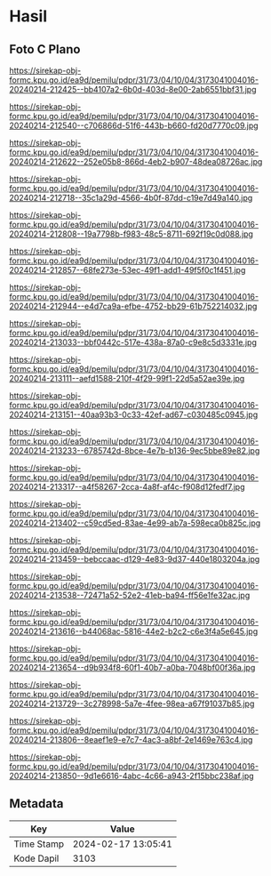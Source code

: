 # Hasil

## Foto C Plano

https://sirekap-obj-formc.kpu.go.id/ea9d/pemilu/pdpr/31/73/04/10/04/3173041004016-20240214-212425--bb4107a2-6b0d-403d-8e00-2ab6551bbf31.jpg

https://sirekap-obj-formc.kpu.go.id/ea9d/pemilu/pdpr/31/73/04/10/04/3173041004016-20240214-212540--c706866d-51f6-443b-b660-fd20d7770c09.jpg

https://sirekap-obj-formc.kpu.go.id/ea9d/pemilu/pdpr/31/73/04/10/04/3173041004016-20240214-212622--252e05b8-866d-4eb2-b907-48dea08726ac.jpg

https://sirekap-obj-formc.kpu.go.id/ea9d/pemilu/pdpr/31/73/04/10/04/3173041004016-20240214-212718--35c1a29d-4566-4b0f-87dd-c19e7d49a140.jpg

https://sirekap-obj-formc.kpu.go.id/ea9d/pemilu/pdpr/31/73/04/10/04/3173041004016-20240214-212808--19a7798b-f983-48c5-8711-692f19c0d088.jpg

https://sirekap-obj-formc.kpu.go.id/ea9d/pemilu/pdpr/31/73/04/10/04/3173041004016-20240214-212857--68fe273e-53ec-49f1-add1-49f5f0c1f451.jpg

https://sirekap-obj-formc.kpu.go.id/ea9d/pemilu/pdpr/31/73/04/10/04/3173041004016-20240214-212944--e4d7ca9a-efbe-4752-bb29-61b752214032.jpg

https://sirekap-obj-formc.kpu.go.id/ea9d/pemilu/pdpr/31/73/04/10/04/3173041004016-20240214-213033--bbf0442c-517e-438a-87a0-c9e8c5d3331e.jpg

https://sirekap-obj-formc.kpu.go.id/ea9d/pemilu/pdpr/31/73/04/10/04/3173041004016-20240214-213111--aefd1588-210f-4f29-99f1-22d5a52ae39e.jpg

https://sirekap-obj-formc.kpu.go.id/ea9d/pemilu/pdpr/31/73/04/10/04/3173041004016-20240214-213151--40aa93b3-0c33-42ef-ad67-c030485c0945.jpg

https://sirekap-obj-formc.kpu.go.id/ea9d/pemilu/pdpr/31/73/04/10/04/3173041004016-20240214-213233--6785742d-8bce-4e7b-b136-9ec5bbe89e82.jpg

https://sirekap-obj-formc.kpu.go.id/ea9d/pemilu/pdpr/31/73/04/10/04/3173041004016-20240214-213317--a4f58267-2cca-4a8f-af4c-f908d12fedf7.jpg

https://sirekap-obj-formc.kpu.go.id/ea9d/pemilu/pdpr/31/73/04/10/04/3173041004016-20240214-213402--c59cd5ed-83ae-4e99-ab7a-598eca0b825c.jpg

https://sirekap-obj-formc.kpu.go.id/ea9d/pemilu/pdpr/31/73/04/10/04/3173041004016-20240214-213459--bebccaac-d129-4e83-9d37-440e1803204a.jpg

https://sirekap-obj-formc.kpu.go.id/ea9d/pemilu/pdpr/31/73/04/10/04/3173041004016-20240214-213538--72471a52-52e2-41eb-ba94-ff56e1fe32ac.jpg

https://sirekap-obj-formc.kpu.go.id/ea9d/pemilu/pdpr/31/73/04/10/04/3173041004016-20240214-213616--b44068ac-5816-44e2-b2c2-c6e3f4a5e645.jpg

https://sirekap-obj-formc.kpu.go.id/ea9d/pemilu/pdpr/31/73/04/10/04/3173041004016-20240214-213654--d9b934f8-60f1-40b7-a0ba-7048bf00f36a.jpg

https://sirekap-obj-formc.kpu.go.id/ea9d/pemilu/pdpr/31/73/04/10/04/3173041004016-20240214-213729--3c278998-5a7e-4fee-98ea-a67f91037b85.jpg

https://sirekap-obj-formc.kpu.go.id/ea9d/pemilu/pdpr/31/73/04/10/04/3173041004016-20240214-213806--8eaef1e9-e7c7-4ac3-a8bf-2e1469e763c4.jpg

https://sirekap-obj-formc.kpu.go.id/ea9d/pemilu/pdpr/31/73/04/10/04/3173041004016-20240214-213850--9d1e6616-4abc-4c66-a943-2f15bbc238af.jpg


## Metadata

| Key        | Value               |
| ---------- | ------------------- |
| Time Stamp | 2024-02-17 13:05:41 |
| Kode Dapil | 3103                |



